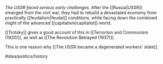 *The USSR faced serious early challenges.* After the [[Russia|USSR]] emerged from the civil war, they had to rebuild a devastated economy from practically [[feudalism|feudal]] conditions, while facing down the combined might of the advanced [[capitalism|capitalist]] world.

[[Trotsky]] gives a good account of this in [[Terrorism and Communism (1920)]], as well as [[The Revolution Betrayed (1937)]]. 

This is one reason why [[The USSR became a degenerated workers' state]]. 

#idea/politics/history 

